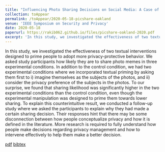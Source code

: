 ```yaml
---
title: "Influencing Photo Sharing Decisions on Social Media: A Case of Paradoxical Findings"
collection: toAppear
permalink: /toAppear/2020-05-18-picshare-oakland
venue: 'IEEE Symposium on Security and Privacy'
date: 2020-05-18
paperurl: https://rakib062.github.io/files/picshare-oakland-2020.pdf
excerpt: 'In this study, we investigated the effectiveness of two textual interventions designed to prime people to adopt more privacy-protective behavior'
---
```


 In this study, we investigated the effectiveness of two textual interventions designed to prime people to adopt more privacy-protective behavior. We asked study participants how likely they are to share photo memes in three experimental conditions. In addition to the control condition, we had two experimental conditions where we incorporated textual priming by asking them first to i) imagine themselves as the subjects of the photos, and ii) consider the privacy preference of the subjects in the photos. To our surprise, we found that sharing likelihood was significantly higher in the two experimental conditions than the control condition, even though the experimental manipulation was designed to prime them towards lower sharing. To explain this counterintuitive result, we conducted a follow-up study where we asked the participants to explain why they had made a certain sharing decision. Their responses hint that there may be some disconnection between how people conceptualize privacy and how it is defined in the literature. More research is required to fully understand how people make decisions regarding privacy management and how to intervene effectively to help them make a better decision.


[pdf](https://rakib062.github.io/files/picshare-oakland-2020.pdf) [bibtex](https://rakib062.github.io/files/picshare-oakland-2020.bib)